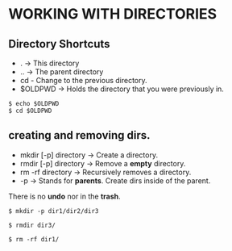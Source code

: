 # WORKING WITH DIRECTORIES


## Directory Shortcuts

* . &rarr; This directory
* .. -> The parent directory
* cd - Change to the previous directory. 
* $OLDPWD -> Holds the directory that you were previously in.


```
$ echo $OLDPWD
$ cd $OLDPWD
```

## creating and removing dirs. 

* mkdir [-p] directory -> Create a directory.
* rmdir [-p] directory -> Remove a **empty** directory. 
* rm -rf directory -> Recursively removes a directory. 
* -p -> Stands for **parents**. Create dirs inside of the parent. 

There is no **undo** nor in the **trash**. 

```
$ mkdir -p dir1/dir2/dir3

$ rmdir dir3/

$ rm -rf dir1/
```
